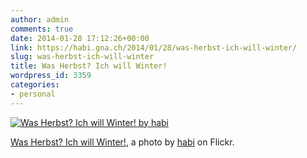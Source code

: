 ```yaml
---
author: admin
comments: true
date: 2014-01-28 17:12:26+00:00
link: https://habi.gna.ch/2014/01/28/was-herbst-ich-will-winter/
slug: was-herbst-ich-will-winter
title: Was Herbst? Ich will Winter!
wordpress_id: 3359
categories:
- personal
---
```


[![Was Herbst? Ich will Winter! by habi](https://static.flickr.com/5477/12192311806_3fae8b7034.jpg)](https://www.flickr.com/photos/habi/12192311806/)  

[Was Herbst? Ich will Winter!](https://www.flickr.com/photos/habi/12192311806/), a photo by [habi](https://www.flickr.com/photos/habi/) on Flickr.